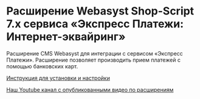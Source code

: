 ﻿# Расширение Webasyst Shop-Script 7.x сервиса «Экспресс Платежи: Интернет-эквайринг»
Расширение CMS Webasyst для интеграции с сервисом «Экспресс Платежи». Расширение позволяет производить прием платежей с помощью банковских карт.

<a href="https://express-pay.by/extensions/webasyst-shop-script-7-x/acquiring">Инструкция для установки и настройки</a>

<a href="https://www.youtube.com/c/express-pay-by">Наш Youtube канал с опубликованными видео по расширениям</a>
